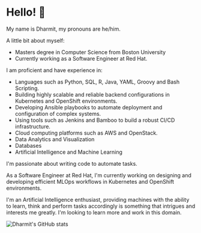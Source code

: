 # Hello! 👋

My name is Dharmit, my pronouns are he/him.

A little bit about myself:
* Masters degree in Computer Science from Boston University
* Currently working as a Software Engineer at Red Hat.

I am proficient and have experience in:

* Languages such as Python, SQL, R, Java, YAML, Groovy and Bash Scripting.
* Building highly scalable and reliable backend configurations in Kubernetes and OpenShift environments.
* Developing Ansible playbooks to automate deployment and configuration of complex systems.
* Using tools such as Jenkins and Bamboo to build a robust CI/CD infrastructure. 
* Cloud computing platforms such as AWS and OpenStack.
* Data Analytics and Visualization
* Databases
* Artificial Intelligence and Machine Learning

I'm passionate about writing code to automate tasks. 

As a Software Engineer at Red Hat, I'm currently working on designing and developing efficient MLOps workflows in Kubernetes and OpenShift environments.

I'm an Artificial Intelligence enthusiast, providing machines with the ability to learn, think and perform tasks accordingly is something that intrigues and interests me greatly. I'm looking to learn more and work in this domain.

![Dharmit's GitHub stats](https://github-readme-stats.vercel.app/api?username=DharmitD&show_icons=true&theme=radical)


<!--
**DharmitD/DharmitD** is a ✨ _special_ ✨ repository because its `README.md` (this file) appears on your GitHub profile.

Here are some ideas to get you started:

- 🔭 I’m currently working on ...
- 🌱 I’m currently learning ...
- 👯 I’m looking to collaborate on ...
- 🤔 I’m looking for help with ...
- 💬 Ask me about ...
- 📫 How to reach me: ...
- 😄 Pronouns: ...
- ⚡ Fun fact: ...
-->
